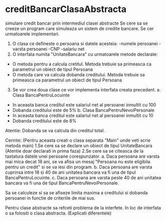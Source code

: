 # creditBancarClasaAbstracta
simulare credit bancar prin intermediul clasei abstracte
Se cere sa se creeze un program care simuleaza un sistem de credite bancare.
Se cer urmatoarele implementari.
1. O clasa ce defineste o persoana si datele acesteia:
-numele persoanei
-varsta persoanei
-CNP
-salariu net
2. O interfata numita "UnitateBancara" cu urmatoarele metode declarate:
- O metoda pentru a calcula cretitul. Metoda trebuie sa primeasca ca parametrul un obiect de tipul Persoana
- O metoda care va calcula dobanda creditului. Metoda trebuie sa primeasca ca parametrul un obiect de tipul Persoana

3. Se vor crea doua clase ce vor implementa interfata creata precedent.
a. Clasa BancaPentruLocuinte
- In aceasta banca creditul este salariul net al persoanei inmultit cu 100
- Dobanda creditului este de 5%
b. Clasa BancaPentruNevoiPersonale
- In aceasta banca creditul este salariul net al persoanei inmultit cu 10
- Dobanda creditului este de 8%

Atentie: Dobanda se va calcula din creditul total.

Cerinte: (Pentru aceasta creati o clasa separata "Main" unde veti scrie metoda main)
1.Se cere sa se declare un obiect de tipul UnitateBancara (Atentie doar declarati in prima faza)
2.Se cere sa se citeasca de la tastatura datele unei persoane corespunzator.
 a. Daca persoana are varsta mai mica decat 18 ani, se va afisa un mesaj "Persoana nu este eligibila pentru un credit" si se va iesi din program.
 b. Daca persoana are varsta cuprinsa intre 18 si 40 de ani unitatea bancara va fi una de tipul BancaPentruLocuinte.
 c. Daca persoana are varsta peste 40 de ani unitatea bancara va fi una de tipul BancaPentruNevoiPersonale.

Sa se calculeze si sa se afiseze limita maxima a creditului si dobanda persoanei in functie de criteriile de mai sus.


Pentru clase abstracte sa refceti problema de la interfete. In loc de interfata o sa folositi o clasa abstracta. (Explicati diferentele)
